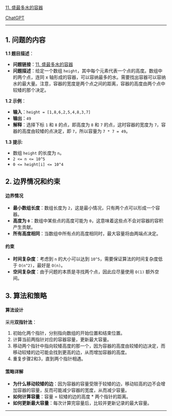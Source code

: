 [11. 盛最多水的容器](https://leetcode.cn/problems/container-with-most-water)

[ChatGPT](https://chat.openai.com/share/a5863756-1b10-44d5-9278-c2f8a3505f56)

---

## 1. 问题的内容
**1.1 题目描述**：
- **问题链接**：[11. 盛最多水的容器](https://leetcode.cn/problems/container-with-most-water)
- **问题描述**：给定一个数组 `height`，其中每个元素代表一个点的高度。数组中的两个点，连同 x 轴形成的容器，可以容纳最多的水。需要找出容器可以容纳水的最大量。注意，容器的宽度是两个点之间的距离，容器的高度由两个点中较矮的那个决定。

**1.2 示例**：
- **输入**：`height = [1,8,6,2,5,4,8,3,7]`
- **输出**：`49`
- **解释**：选择下标 `1` 和 `8` 的点，即高度为 `8` 和 `7` 的点，这时容器的宽度为 `7`，容器的高度由较矮的点决定，即 `7`，所以容量为 `7 * 7 = 49`。

**1.3 提示**:
- 数组 `height` 的长度为 `n`。
- `2 <= n <= 10^5`
- `0 <= height[i] <= 10^4`

## 2. 边界情况和约束
#### 边界情况
- **最小数组长度**：数组长度为 `2`，这是最小情况，只有两个点可以形成一个容器。
- **高度为 `0`**：数组中某些点的高度可能为 `0`，这意味着这些点不会对容器的容积产生贡献。
- **所有高度相同**：当数组中所有点的高度相同时，最大容量将由两端点决定。

#### 约束
- **时间复杂度**：考虑到 `n` 的大小可以达到 `10^5`，需要保证算法的时间复杂度低于 `O(n^2)`，最好是 `O(n)`。
- **空间复杂度**：由于问题的本质是寻找两个点，因此应尽量使用 `O(1)` 额外空间。


## 3. 算法和策略

#### 算法设计
采用**双指针法**：
1. 初始化两个指针，分别指向数组的开始位置和结束位置。
2. 计算当前两指针对应的容器容量，更新最大容量。
3. 移动两个指针中指向较矮高度的那一个，因为容器的高度由较矮的边决定，而移动较矮的边可能会找到更高的边，从而增加容器的高度。
4. 重复步骤2和3，直到两个指针相遇。

#### 策略详解
- **为什么移动较矮的边**：因为容器的容量受限于较矮的边，移动较高的边不会增加容器的容量，反而可能减少容器的宽度，从而减少容量。
- **如何计算容量**：容量 = 较矮的边的高度 * 两个指针的距离。
- **如何更新最大容量**：每次计算完容量后，比较并更新记录的最大容量。
---